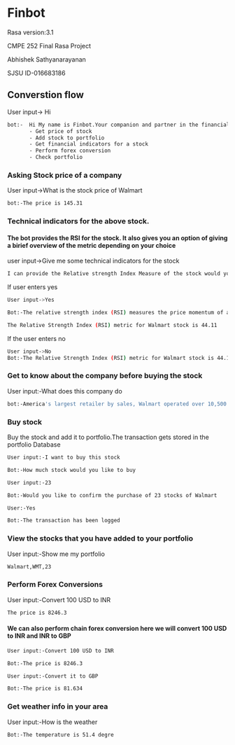 # Finbot
Rasa version:3.1

CMPE 252 Final Rasa Project

Abhishek Sathyanarayanan

SJSU ID-016683186

## Converstion flow

User input-> Hi

```sh
bot:-  Hi My name is Finbot.Your companion and partner in the financial world.I can perform the following operations
       - Get price of stock
       - Add stock to portfolio
       - Get financial indicators for a stock
       - Perform forex conversion
       - Check portfolio
```
### Asking Stock price of a company

User input->What is the stock price of Walmart

```sh
bot:-The price is 145.31
```

### Technical indicators for the above stock.

#### The bot provides the RSI for the stock. It also gives you an option of giving a birief overview of the metric depending on your choice

user input->Give me some technical indicators for the stock

```sh
I can provide the Relative strength Index Measure of the stock would you like me to provide a brief overview of the metric
```

If user enters yes

```sh
User input->Yes

Bot:-The relative strength index (RSI) measures the price momentum of a stock or other security. The basic idea behind the RSI is to measure how quickly traders are bidding the price of the security up or down. The RSI plots this result on a scale of 0 to 100.Readings below 30 generally indicate that the stock is oversold, while readings above 70 indicate that it is overbought. Traders will often place this RSI chart below the price chart for the security, so they can compare its recent momentum against its market price.

The Relative Strength Index (RSI) metric for Walmart stock is 44.11
```

If the user enters no

```sh
User input->No
Bot:-The Relative Strength Index (RSI) metric for Walmart stock is 44.11
```

### Get to know about the company before buying the stock

User input:-What does this company do

```sh
bot:-America's largest retailer by sales, Walmart operated over 10,500 stores under 46 banners at the end of fiscal 2022, selling a variety of general merchandise and grocery items. Its home market accounted for 82% of sales in fiscal 2022, with Mexico and Central America (6%) and Canada (4%) its largest external markets. In the United States at the namesake banner, around 56% of sales come from grocery, 32% from general merchandise, and 11% from health and wellness items. The company operates several e-commerce properties apart from its eponymous site, including Flipkart and shoes.com (it also owns a roughly 10% stake in Chinese online retailer JD.com). Combined, e-commerce accounted for about 13% of fiscal 2022 sales.
```

### Buy stock

Buy the stock and add it to portfolio.The transaction gets stored in the portfolio Database

```sh
User input:-I want to buy this stock

Bot:-How much stock would you like to buy

User input:-23

Bot:-Would you like to confirm the purchase of 23 stocks of Walmart

User:-Yes

Bot:-The transaction has been logged
```

### View the stocks that you have added to your portfolio

User input:-Show me my portfolio

```sh
Walmart,WMT,23
```

### Perform Forex Conversions

User input:-Convert 100 USD to INR

```sh
The price is 8246.3
```

#### We can also perform chain forex conversion here we will convert 100 USD to INR and INR to GBP


```sh
User input:-Convert 100 USD to INR

Bot:-The price is 8246.3

User input:-Convert it to GBP

Bot:-The price is 81.634

```
### Get weather info in your area

User input:-How is the weather

```sh
Bot:-The temperature is 51.4 degre
```
